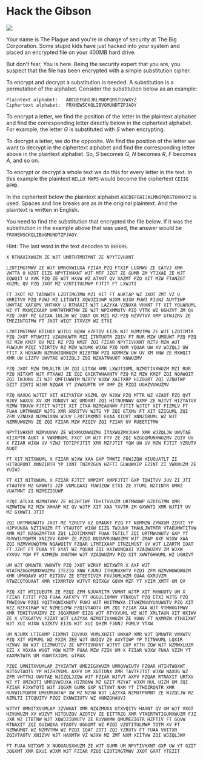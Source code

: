 # Hack the Gibson

![](http://ninjaselection.com/wp-content/uploads/2016/03/Hackers-1995.jpg)

Your name is The Plague and you're in charge of security at The Big
Corporation. Some stupid kids have just hacked into your system and
placed an encrypted file on your 400MB hard drive.

But don't fear, You is here. Being the security expert that you are,
you suspect that the file has been encrypted with a simple
substitution cipher.

To encrypt and decrypt a substitution is needed. A substitution is a
permutation of the alphabet. Consider the substitution below as an
example:

```
Plaintext alphabet:   ABCDEFGHIJKLMNOPQRSTUVWXYZ
Ciphertext alphabet:  FRXHEWSCKQLIBVGMUNDTZPJAOY
```

To encrypt a letter, we find the position of the letter in the
plaintext alphabet and find the corresponding letter directly below in
the ciphertext alphabet. For example, the letter *G* is substituted
with *S* when encrypting.

To decrypt a letter, we do the opposite. We find the position of the
letter we want to decrypt in the ciphertext alphabet and find the
corresponding letter above in the plaintext alphabet. So, *S* becomes
*G*, *N* becomes *R*, *F* becomes *A*, and so on.

To encrypt or decrypt a whole text we do this for every letter in the
text. In this example the plaintext `HELLO MAPS` would become the
ciphertext `CEIIG BFMD`.

In the ciphertext below the plaintext alphabet
`ABCDEFGHIJKLMNOPQRSTUVWXYZ` is used. Spaces and line breaks are as in
the original plaintext. And the plaintext is written in English.

You need to find the substitution that encrypted the file below. If it
was the substitution in the example above that was used, the answer
would be `FRXHEWSCKQLIBVGMUNDTZPJAOY`.

Hint: The last word in the text decodes to `BEFORE`.

```
X RTNAXIXWUZM ZE WJT UMRTHTMRTMNT ZE NPYTIVHXNT

LZOTIMGTMWV ZE WJT UMRQVWIUXA FZIAR PZQ FTXIP LUXMWV ZE EATVJ XMR
VWTTA U NZGT EIZG NPYTIVHXNT WJT MTF JZGT ZE GUMR ZM YTJXAE ZE WJT
EQWQIT U XVK PZQ ZE WJT HXVW WZ ATXOT QV XAZMT PZQ XIT MZW FTANZGT
XGZML QV PZQ JXOT MZ VZOTITULMWP FJTIT FT LXWJTI

FT JXOT MZ TATNWTR LZOTIMGTMW MZI XIT FT AUKTAP WZ JXOT ZMT VZ U
XRRITVV PZQ FUWJ MZ LITXWTI XQWJZIUWP WJXM WJXW FUWJ FJUNJ AUYTIWP
UWVTAE XAFXPV VHTXKV U RTNAXIT WJT LAZYXA VZNUXA VHXNT FT XIT YQUARUML
WZ YT MXWQIXAAP UMRTHTMRTMW ZE WJT WPIXMMUTV PZQ VTTK WZ UGHZVT ZM QV
PZQ JXOT MZ GZIXA IULJW WZ IQAT QV MZI RZ PZQ HZVVTVV XMP GTWJZRV ZE
TMEZINTGTMW FT JXOT WIQT ITXVZM WZ ETXI

LZOTIMGTMWV RTIUOT WJTUI BQVW HZFTIV EIZG WJT NZMVTMW ZE WJT LZOTIMTR
PZQ JXOT MTUWJTI VZAUNUWTR MZI ITNTUOTR ZQIV FT RUR MZW UMOUWT PZQ PZQ
RZ MZW KMZF QV MZI RZ PZQ KMZF ZQI FZIAR NPYTIVHXNT RZTV MZW AUT
FUWJUM PZQI YZIRTIV RZ MZW WJUMK WJXW PZQ NXM YQUAR UW XV WJZQLJ UW
FTIT X HQYAUN NZMVWIQNWUZM HIZBTNW PZQ NXMMZW UW UV XM XNW ZE MXWQIT
XMR UW LIZFV UWVTAE WJIZQLJ ZQI NZAATNWUOT XNWUZMV

PZQ JXOT MZW TMLXLTR UM ZQI LITXW XMR LXWJTIUML NZMOTIVXWUZM MZI RUR
PZQ NITXWT WJT FTXAWJ ZE ZQI GXIKTWHAXNTV PZQ RZ MZW KMZF ZQI NQAWQIT
ZQI TWJUNV ZI WJT QMFIUWWTM NZRTV WJXW XAITXRP HIZOURT ZQI VZNUTWP
GZIT ZIRTI WJXM NZQAR YT ZYWXUMTR YP XMP ZE PZQI UGHZVUWUZMV

PZQ NAXUG WJTIT XIT HIZYATGV XGZML QV WJXW PZQ MTTR WZ VZAOT PZQ QVT
WJUV NAXUG XV XM TDNQVT WZ UMOXRT ZQI HITNUMNWV GXMP ZE WJTVT HIZYATGV
RZMW TDUVW FJTIT WJTIT XIT ITXA NZMEAUNWV FJTIT WJTIT XIT FIZMLV FT
FUAA URTMWUEP WJTG XMR XRRITVV WJTG YP ZQI GTXMV FT XIT EZIGUML ZQI
ZFM VZNUXA NZMWIXNW WJUV LZOTIMXMNT FUAA XIUVT XNNZIRUML WZ WJT
NZMRUWUZMV ZE ZQI FZIAR MZW PZQIV ZQI FZIAR UV RUEETITMW

NPYTIVHXNT NZMVUVWV ZE WIXMVXNWUZMV ITAXWUZMVJUHV XMR WJZQLJW UWVTAE
XIIXPTR AUKT X VWXMRUML FXOT UM WJT FTY ZE ZQI NZGGQMUNXWUZMV ZQIV UV
X FZIAR WJXW UV YZWJ TOTIPFJTIT XMR MZFJTIT YQW UW UV MZW FJTIT YZRUTV
AUOT

FT XIT NITXWUML X FZIAR WJXW XAA GXP TMWTI FUWJZQW HIUOUATLT ZI
HITBQRUNT XNNZIRTR YP IXNT TNZMZGUN HZFTI GUAUWXIP EZINT ZI VWXWUZM ZE
YUIWJ

FT XIT NITXWUML X FZIAR FJTIT XMPZMT XMPFJTIT GXP TDHITVV JUV ZI JTI
YTAUTEV MZ GXWWTI JZF VUMLQAXI FUWJZQW ETXI ZE YTUML NZTINTR UMWZ
VUATMNT ZI NZMEZIGUWP

PZQI ATLXA NZMNTHWV ZE HIZHTIWP TDHITVVUZM URTMWUWP GZOTGTMW XMR
NZMWTDW RZ MZW XHHAP WZ QV WJTP XIT XAA YXVTR ZM GXWWTI XMR WJTIT UV
MZ GXWWTI JTIT

ZQI URTMWUWUTV JXOT MZ YZRUTV VZ QMAUKT PZQ FT NXMMZW ZYWXUM ZIRTI YP
HJPVUNXA NZTINUZM FT YTAUTOT WJXW EIZG TWJUNV TMAULJWTMTR VTAEUMWTITVW
XMR WJT NZGGZMFTXA ZQI LZOTIMXMNT FUAA TGTILT ZQI URTMWUWUTV GXP YT
RUVWIUYQWTR XNIZVV GXMP ZE PZQI BQIUVRUNWUZMV WJT ZMAP AXF WJXW XAA
ZQI NZMVWUWQTMW NQAWQITV FZQAR LTMTIXAAP ITNZLMUST UV WJT LZARTM IQAT
FT JZHT FT FUAA YT XYAT WZ YQUAR ZQI HXIWUNQAXI VZAQWUZMV ZM WJXW
YXVUV YQW FT NXMMZW XNNTHW WJT VZAQWUZMV PZQ XIT XWWTGHWUML WZ UGHZVT

UM WJT QMUWTR VWXWTV PZQ JXOT WZRXP NITXWTR X AXF WJT
WTATNZGGQMUNXWUZMV ITEZIG XNW FJUNJ ITHQRUXWTV PZQI ZFM NZMVWUWQWUZM
XMR UMVQAWV WJT RITXGV ZE BTEETIVZM FXVJUMLWZM GUAA GXRUVZM
RTWZCQTOUAAT XMR YIXMRTUV WJTVT RITXGV GQVW MZF YT YZIM XMTF UM QV

PZQ XIT WTIIUEUTR ZE PZQI ZFM NJUARITM VUMNT WJTP XIT MXWUOTV UM X
FZIAR FJTIT PZQ FUAA XAFXPV YT UGGULIXMWV YTNXQVT PZQ ETXI WJTG PZQ
TMWIQVW PZQI YQITXQNIXNUTV FUWJ WJT HXITMWXA ITVHZMVUYUAUWUTV PZQ XIT
WZZ NZFXIRAP WZ NZMEIZMW PZQIVTAOTV UM ZQI FZIAR XAA WJT VTMWUGTMWV
XMR TDHITVVUZMV ZE JQGXMUWP EIZG WJT RTYXVUML WZ WJT XMLTAUN XIT HXIWV
ZE X VTXGATVV FJZAT WJT LAZYXA NZMOTIVXWUZM ZE YUWV FT NXMMZW VTHXIXWT
WJT XUI WJXW NJZKTV EIZG WJT XUI QHZM FJUNJ FUMLV YTXW

UM NJUMX LTIGXMP EIXMNT IQVVUX VUMLXHZIT UWXAP XMR WJT QMUWTR VWXWTV
PZQ XIT WIPUML WZ FXIR ZEE WJT OUIQV ZE AUYTIWP YP TITNWUML LQXIR
HZVWV XW WJT EIZMWUTIV ZE NPYTIVHXNT WJTVT GXP KTTH ZQW WJT NZMWXLUZM
EZI X VGXAA WUGT YQW WJTP FUAA MZW FZIK UM X FZIAR WJXW FUAA VZZM YT
YAXMKTWTR UM YUWYTXIUML GTRUX

PZQI UMNITXVUMLAP ZYVZATWT UMEZIGXWUZM UMRQVWIUTV FZQAR HTIHTWQXWT
WJTGVTAOTV YP HIZHZVUML AXFV UM XGTIUNX XMR TAVTFJTIT WJXW NAXUG WZ
ZFM VHTTNJ UWVTAE WJIZQLJZQW WJT FZIAR WJTVT AXFV FZQAR RTNAXIT URTXV
WZ YT XMZWJTI UMRQVWIUXA HIZRQNW MZ GZIT MZYAT WJXM HUL UIZM UM ZQI
FZIAR FJXWTOTI WJT JQGXM GUMR GXP NITXWT NXM YT ITHIZRQNTR XMR
RUVWIUYQWTR UMEUMUWTAP XW MZ NZVW WJT LAZYXA NZMOTPXMNT ZE WJZQLJW MZ
AZMLTI ITCQUITV PZQI EXNWZIUTV WZ XNNZGHAUVJ

WJTVT UMNITXVUMLAP JZVWUAT XMR NZAZMUXA GTXVQITV HAXNT QV UM WJT VXGT
HZVUWUZM XV WJZVT HITOUZQV AZOTIV ZE EITTRZG XMR VTAERTWTIGUMXWUZM FJZ
JXR WZ ITBTNW WJT XQWJZIUWUTV ZE RUVWXMW QMUMEZIGTR HZFTIV FT GQVW
RTNAXIT ZQI OUIWQXA VTAOTV UGGQMT WZ PZQI VZOTITULMWP TOTM XV FT
NZMWUMQT WZ NZMVTMW WZ PZQI IQAT ZOTI ZQI YZRUTV FT FUAA VHITXR
ZQIVTAOTV XNIZVV WJT HAXMTW VZ WJXW MZ ZMT NXM XIITVW ZQI WJZQLJWV

FT FUAA NITXWT X NUOUAUSXWUZM ZE WJT GUMR UM NPYTIVHXNT GXP UW YT GZIT
JQGXMT XMR EXUI WJXM WJT FZIAR PZQI LZOTIMGTMWV JXOT GXRT YTEZIT
```

